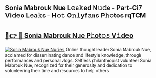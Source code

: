 ## Sonia Mabrouk Nue L𝚎a𝚔ed N𝚞𝚍e - Part-Ci7 Vi𝚍𝚎o L𝚎a𝚔s - H𝚘𝚝 O𝚗𝚕yf𝚊ns P𝚑𝚘tos rqTCM

# <h2><a href="http://kf0eg2a.oniu.top/?m=Sonia+Mabrouk+Nue">🔗👉 🔴 Sonia Mabrouk Nue P𝚑ot𝚘𝚜 V𝚒d𝚎o</a></h2>

[![Sonia Mabrouk Nue Nu𝚍e𝚜](https://i.imgur.com/0qMVB7G.gif)](http://kf0eg2a.oniu.top/?m=Sonia+Mabrouk+Nue)
Online thought leader Sonia Mabrouk Nue, acclaimed for disseminating dance and lifestyle knowledge, through performances and personal vlogs. Selfless philanthropist volunteer Sonia Mabrouk Nue, recognized for their generosity and dedication to volunteering their time and resources to help others.  
